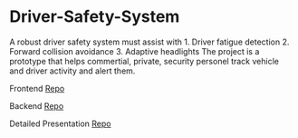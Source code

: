 # Driver-Safety-System
A robust driver safety system must assist with  1. Driver fatigue detection 2. Forward collision avoidance 3. Adaptive headlights The project is a prototype that helps commertial, private, security personel track vehicle and driver activity and alert them.

Frontend [Repo](https://github.com/TerranKartikTellus/frontend-driver-safty-system)

Backend [Repo](https://github.com/TerranKartikTellus/backend_driver_safety)

Detailed Presentation [Repo]()
